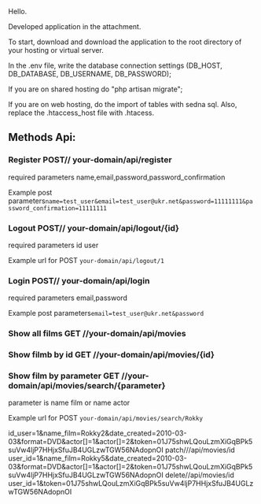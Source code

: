 <p>Hello.</p>
<p>Developed application in the attachment.</p>
<p>To start, download and download the application to the root directory of your hosting or virtual server.</p>
<p>In the .env file, write the database connection settings (DB_HOST, DB_DATABASE, DB_USERNAME, DB_PASSWORD);</p>
<p>If you are on shared hosting do "php artisan migrate";</p>
<p>If you are on web hosting, do the import of tables with sedna sql. Also, replace the .htaccess_host file with .htacess.</p>

<h2>Methods Api:</h2>
<h3>Register POST// your-domain/api/register</h3>
<p>required parameters name,email,password,password_confirmation</p>
<p>Example post parameters<code>name=test_user&email=test_user@ukr.net&password=11111111&password_confirmation=11111111</code></p>
<h3>Logout POST// your-domain/api/logout/{id}</h3>
<p>required parameters id user</p>
<p>Example url for POST <code>your-domain/api/logout/1</code></p>
<h3>Login POST// your-domain/api/login</h3>
<p>required parameters email,password</p>
<p>Example post parameters<code>email=test_user@ukr.net&password</code></p>
<h3>Show all films GET //your-domain/api/movies</h3>
<h3>Show filmb by id GET //your-domain/api/movies/{id}</h3>
<h3>Show film by parameter  GET //your-domain/api/movies/search/{parameter}</h3>
<p>parameter is name film or name actor</p>
<p>Example url for POST <code>your-domain/api/movies/search/Rokky</code></p>

id_user=1&name_film=Rokky2&date_created=2010-03-03&format=DVD&actor[]=1&actor[]=2&token=01J75shwLQouLzmXiGqBPk5suVw4ljP7HHjxSfuJB4UGLzwTGW56NAdopnOI
patch///api/movies/id
user_id=1&name_film=Rokky5&date_created=2010-03-03&format=DVD&actor[]=1&actor[]=2&token=01J75shwLQouLzmXiGqBPk5suVw4ljP7HHjxSfuJB4UGLzwTGW56NAdopnOI
delete//api/movies/id
user_id=1&token=01J75shwLQouLzmXiGqBPk5suVw4ljP7HHjxSfuJB4UGLzwTGW56NAdopnOI
